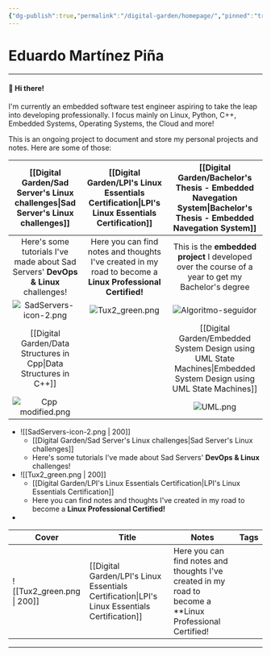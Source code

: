 ```yaml
---
{"dg-publish":true,"permalink":"/digital-garden/homepage/","pinned":"true","tags":["gardenEntry"]}
---
```


# Eduardo Martínez Piña
---
#### 👋 Hi there!
I'm currently an embedded software test engineer aspiring to take the leap into developing professionally. I focus mainly on Linux, Python, C++, Embedded Systems, Operating Systems, the Cloud and more!

This is an ongoing project to document and store my personal projects and notes. Here are some of those:

|                         [[Digital Garden/Sad Server's Linux challenges\|Sad Server's Linux challenges]]                         |                                  [[Digital Garden/LPI's Linux Essentials Certification\|LPI's Linux Essentials Certification]]                                  |                                      [[Digital Garden/Bachelor's Thesis - Embedded Navegation System\|Bachelor's Thesis - Embedded Navegation System]]                                      |
| :-------------------------------------------------------------------------------: | :--------------------------------------------------------------------------------------------------------: | :--------------------------------------------------------------------------------------------------------------------------: |
| Here's some tutorials I've made about Sad Servers' **DevOps & Linux** challenges! | Here you can find notes and thoughts I've created in my road to become a **Linux Professional Certified!** |              This is the **embedded project** I developed over the course of a year to get my Bachelor's degree              |
|                            ![SadServers-icon-2.png](/img/user/Digital%20Garden/Icons-and-images/SadServers-icon-2.png)                             |                                            ![Tux2_green.png](/img/user/Digital%20Garden/Icons-and-images/Tux2_green.png)                                             | ![Algoritmo-seguidor](https://user-images.githubusercontent.com/72580785/174127072-ced03c71-d4f8-4e68-b0a6-a4794c3fb9c8.png) |
|                [[Digital Garden/Data Structures in Cpp\|Data Structures in C++]]                 |                                                                                                            |                                     [[Digital Garden/Embedded System Design using UML State Machines\|Embedded System Design using UML State Machines]]                                      |
|                               ![Cpp modified.png](/img/user/Digital%20Garden/Icons-and-images/Cpp%20modified.png)                               |                                                                                                            |                                                         ![UML.png](/img/user/Digital%20Garden/Icons-and-images/UML.png)                                                         |

 - ![[SadServers-icon-2.png \| 200]]
	 -  [[Digital Garden/Sad Server's Linux challenges\|Sad Server's Linux challenges]]  
	 - Here's some tutorials I've made about Sad Servers' **DevOps & Linux** challenges!
- ![[Tux2_green.png \| 200]]   
	- [[Digital Garden/LPI's Linux Essentials Certification\|LPI's Linux Essentials Certification]]
	-  Here you can find notes and thoughts I've created in my road to become a **Linux Professional Certified!**
- 



| Cover                      | Title                                    | Notes                                                                                                    | Tags |
| -------------------------- | ---------------------------------------- | -------------------------------------------------------------------------------------------------------- | ---- |
| ![[Tux2_green.png \| 200]] | [[Digital Garden/LPI's Linux Essentials Certification\|LPI's Linux Essentials Certification]] | Here you can find notes and thoughts I've created in my road to become a **Linux Professional Certified! |      |


---
